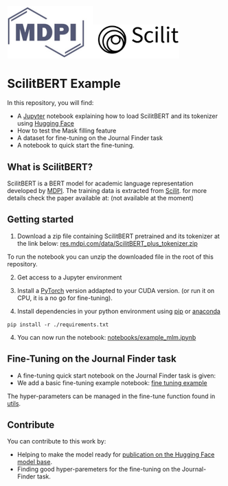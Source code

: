 <div><img src="images/mdpi_logo.jpg" alt="drawing" width="200"/><img src="images/scilit_logo.jpeg" alt="drawing" width="200"/></div>

# ScilitBERT Example
In this repository, you will find:
+ A [Jupyter](https://jupyter.org/) notebook explaining how to load ScilitBERT and its tokenizer using [Hugging Face](https://huggingface.co/)
+ How to test the Mask filling feature 
+ A dataset for fine-tuning on the Journal Finder task
+ A notebook to quick start the fine-tuning.

## What is ScilitBERT?

ScilitBERT is a BERT model for academic language representation developed by [MDPI](https://www.mdpi.com/). The training data is extracted from [Scilit](https://www.scilit.net/). for more details check the paper available at: (not available at the moment)

## Getting started

1. Download a zip file containing ScilitBERT pretrained and its tokenizer at the link below: [res.mdpi.com/data/ScilitBERT_plus_tokenizer.zip](res.mdpi.com/data/ScilitBERT_plus_tokenizer.zip)

To run the notebook you can unzip the downloaded file in the root of this repository.

2. Get access to a Jupyter environment

3. Install a [PyTorch](https://pytorch.org/) version addapted to your CUDA version. (or run it on CPU, it is a no go for fine-tuning).

4. Install dependencies in your python environment using [pip](https://pypi.org/project/pip/) or [anaconda](https://www.anaconda.com/)
```
pip install -r ./requirements.txt
```

4. You can now run the notebook: [notebooks/example_mlm.ipynb](./notebooks/example_mlm.ipynb)

## Fine-Tuning on the Journal Finder task

+ A fine-tuning quick start notebook on the Journal Finder task is given:
+ We add a basic fine-tuning example notebook: [fine tuning example](./notebooks/fine_tuning_journal_finder.ipynb)
  
The hyper-parameters can be managed in the fine-tune function found in [utils](./notebooks/utils.py).

## Contribute
You can contribute to this work by:

  + Helping to make the model ready for [publication on the Hugging Face model base](https://huggingface.co/transformers/model_sharing.html).
  + Finding good hyper-paremeters for the fine-tuning on the Journal-Finder task.

